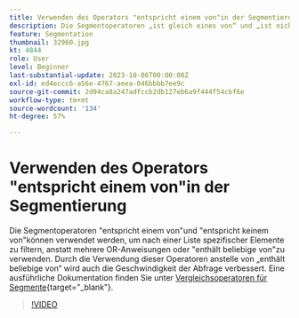 ```yaml
---
title: Verwenden des Operators "entspricht einem von"in der Segmentierung
description: Die Segmentoperatoren „ist gleich eines von“ und „ist nicht gleich“ wurden zum Segment Builder hinzugefügt. Verwenden Sie diese Operatoren anstelle von mehreren OR-Ausdrücken oder „enthält beliebige von“, um nach einer Liste spezifischer Elemente zu filtern. Durch die Verwendung dieser Operatoren anstelle von „enthält beliebige von“ wird auch die Geschwindigkeit der Abfrage verbessert.
feature: Segmentation
thumbnail: 32960.jpg
kt: 4844
role: User
level: Beginner
last-substantial-update: 2023-10-06T00:00:00Z
exl-id: ed4eccc6-a56e-4767-aeea-046bbbb7ee9c
source-git-commit: 2d94ca8a247adfccb2db127eb6a9f444f54cbf6e
workflow-type: tm+mt
source-wordcount: '134'
ht-degree: 57%

---
```


# Verwenden des Operators &quot;entspricht einem von&quot;in der Segmentierung

Die Segmentoperatoren &quot;entspricht einem von&quot;und &quot;entspricht keinem von&quot;können verwendet werden, um nach einer Liste spezifischer Elemente zu filtern, anstatt mehrere OR-Anweisungen oder &quot;enthält beliebige von&quot;zu verwenden. Durch die Verwendung dieser Operatoren anstelle von „enthält beliebige von“ wird auch die Geschwindigkeit der Abfrage verbessert. Eine ausführliche Dokumentation finden Sie unter [Vergleichsoperatoren für Segmente](https://experienceleague.adobe.com/docs/analytics/components/segmentation/segment-reference/seg-operators.html?lang=de){target="_blank"}.

>[!VIDEO](https://video.tv.adobe.com/v/32960/?quality=12&learn=on)
